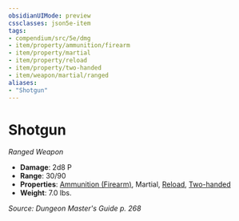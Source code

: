 ```yaml
---
obsidianUIMode: preview
cssclasses: json5e-item
tags:
- compendium/src/5e/dmg
- item/property/ammunition/firearm
- item/property/martial
- item/property/reload
- item/property/two-handed
- item/weapon/martial/ranged
aliases: 
- "Shotgun"
---
```

# Shotgun
*Ranged Weapon*  

- **Damage**: 2d8 P
- **Range**: 30/90
- **Properties**: [Ammunition (Firearm)](4-Resources/Compendium/rules/item-properties.md#Ammunition%20(Firearm)), Martial, [Reload](4-Resources/Compendium/rules/item-properties.md#Reload), [Two-handed](4-Resources/Compendium/rules/item-properties.md#Two-handed)
- **Weight**: 7.0 lbs.

*Source: Dungeon Master's Guide p. 268*